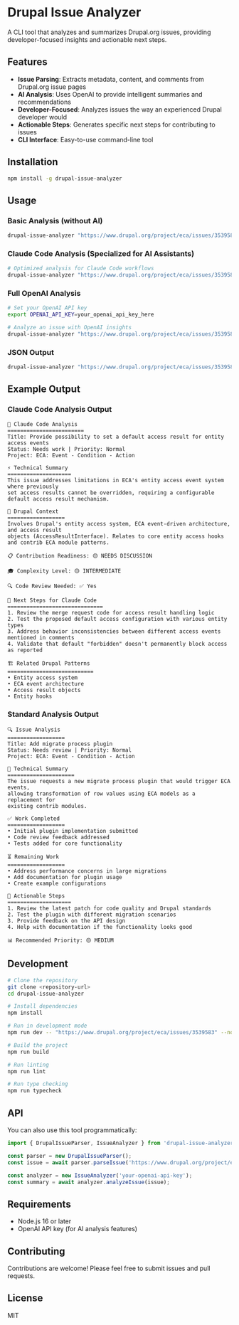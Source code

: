 # Drupal Issue Analyzer

A CLI tool that analyzes and summarizes Drupal.org issues, providing developer-focused insights and actionable next steps.

## Features

- **Issue Parsing**: Extracts metadata, content, and comments from Drupal.org issue pages
- **AI Analysis**: Uses OpenAI to provide intelligent summaries and recommendations
- **Developer-Focused**: Analyzes issues the way an experienced Drupal developer would
- **Actionable Steps**: Generates specific next steps for contributing to issues
- **CLI Interface**: Easy-to-use command-line tool

## Installation

```bash
npm install -g drupal-issue-analyzer
```

## Usage

### Basic Analysis (without AI)
```bash
drupal-issue-analyzer "https://www.drupal.org/project/eca/issues/3539583" --no-ai
```

### Claude Code Analysis (Specialized for AI Assistants)
```bash
# Optimized analysis for Claude Code workflows
drupal-issue-analyzer "https://www.drupal.org/project/eca/issues/3539583" --claude-analysis
```

### Full OpenAI Analysis
```bash
# Set your OpenAI API key
export OPENAI_API_KEY=your_openai_api_key_here

# Analyze an issue with OpenAI insights
drupal-issue-analyzer "https://www.drupal.org/project/eca/issues/3539583"
```

### JSON Output
```bash
drupal-issue-analyzer "https://www.drupal.org/project/eca/issues/3539583" --json
```

## Example Output

### Claude Code Analysis Output
```
🤖 Claude Code Analysis
========================
Title: Provide possibility to set a default access result for entity access events
Status: Needs work | Priority: Normal
Project: ECA: Event - Condition - Action

⚡ Technical Summary
====================
This issue addresses limitations in ECA's entity access event system where previously 
set access results cannot be overridden, requiring a configurable default access result mechanism.

🔧 Drupal Context
==================
Involves Drupal's entity access system, ECA event-driven architecture, and access result 
objects (AccessResultInterface). Relates to core entity access hooks and contrib ECA module patterns.

📋 Contribution Readiness: 🟡 NEEDS DISCUSSION

🎓 Complexity Level: 🟡 INTERMEDIATE

🔍 Code Review Needed: ✅ Yes

🎯 Next Steps for Claude Code
==============================
1. Review the merge request code for access result handling logic
2. Test the proposed default access configuration with various entity types
3. Address behavior inconsistencies between different access events mentioned in comments
4. Validate that default "forbidden" doesn't permanently block access as reported

🏗️ Related Drupal Patterns
===========================
• Entity access system
• ECA event architecture
• Access result objects
• Entity hooks
```

### Standard Analysis Output
```
🔍 Issue Analysis
==================
Title: Add migrate process plugin
Status: Needs review | Priority: Normal
Project: ECA: Event - Condition - Action

📄 Technical Summary
=====================
The issue requests a new migrate process plugin that would trigger ECA events,
allowing transformation of row values using ECA models as a replacement for
existing contrib modules.

✅ Work Completed
==================
• Initial plugin implementation submitted
• Code review feedback addressed
• Tests added for core functionality

⏳ Remaining Work
==================
• Address performance concerns in large migrations
• Add documentation for plugin usage
• Create example configurations

🎯 Actionable Steps
====================
1. Review the latest patch for code quality and Drupal standards
2. Test the plugin with different migration scenarios
3. Provide feedback on the API design
4. Help with documentation if the functionality looks good

📊 Recommended Priority: 🟡 MEDIUM
```

## Development

```bash
# Clone the repository
git clone <repository-url>
cd drupal-issue-analyzer

# Install dependencies
npm install

# Run in development mode
npm run dev -- "https://www.drupal.org/project/eca/issues/3539583" --no-ai

# Build the project
npm run build

# Run linting
npm run lint

# Run type checking
npm run typecheck
```

## API

You can also use this tool programmatically:

```typescript
import { DrupalIssueParser, IssueAnalyzer } from 'drupal-issue-analyzer';

const parser = new DrupalIssueParser();
const issue = await parser.parseIssue('https://www.drupal.org/project/eca/issues/3539583');

const analyzer = new IssueAnalyzer('your-openai-api-key');
const summary = await analyzer.analyzeIssue(issue);
```

## Requirements

- Node.js 16 or later
- OpenAI API key (for AI analysis features)

## Contributing

Contributions are welcome! Please feel free to submit issues and pull requests.

## License

MIT